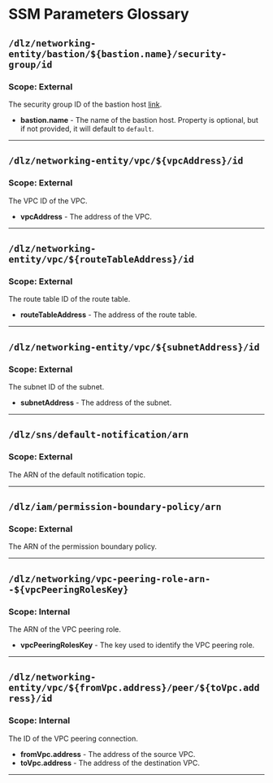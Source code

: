 # SSM Parameters Glossary

## `/dlz/networking-entity/bastion/${bastion.name}/security-group/id`

### Scope: External

The security group ID of the bastion host [link](../bastion-hosts/bastion-hosts.md).

- **bastion.name** - The name of the bastion host. Property is optional, but if not provided, it will default to `default`.

---

## `/dlz/networking-entity/vpc/${vpcAddress}/id`

### Scope: External

The VPC ID of the VPC.

- **vpcAddress** - The address of the VPC.

---

## `/dlz/networking-entity/vpc/${routeTableAddress}/id`

### Scope: External

The route table ID of the route table.

- **routeTableAddress** - The address of the route table.

---

## `/dlz/networking-entity/vpc/${subnetAddress}/id`

### Scope: External

The subnet ID of the subnet.

- **subnetAddress** - The address of the subnet.

---

## `/dlz/sns/default-notification/arn`

### Scope: External

The ARN of the default notification topic.

---

## `/dlz/iam/permission-boundary-policy/arn`

### Scope: External

The ARN of the permission boundary policy.

---

## `/dlz/networking/vpc-peering-role-arn--${vpcPeeringRolesKey}`

### Scope: Internal

The ARN of the VPC peering role.

- **vpcPeeringRolesKey** - The key used to identify the VPC peering role.

---

## `/dlz/networking-entity/vpc/${fromVpc.address}/peer/${toVpc.address}/id`

### Scope: Internal

The ID of the VPC peering connection.

- **fromVpc.address** - The address of the source VPC.
- **toVpc.address** - The address of the destination VPC.

---
